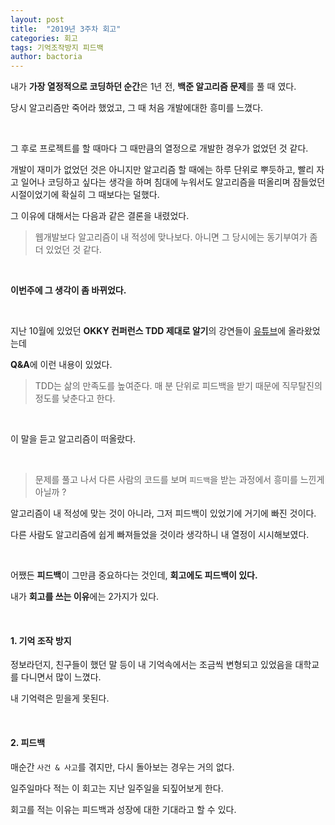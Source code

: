 ```yaml
---
layout: post
title:  "2019년 3주차 회고"
categories: 회고
tags: 기억조작방지 피드백
author: bactoria
---
```


내가 **가장 열정적으로 코딩하던 순간**은 1년 전, **백준 알고리즘 문제**를 풀 때 였다.

당시 알고리즘만 죽어라 했었고, 그 때 처음 개발에대한 흥미를 느꼈다.

&nbsp;

그 후로 프로젝트를 할 때마다 그 때만큼의 열정으로 개발한 경우가 없었던 것 같다.

개발이 재미가 없었던 것은 아니지만 알고리즘 할 때에는 하루 단위로 뿌듯하고, 빨리 자고 일어나 코딩하고 싶다는 생각을 하며 침대에 누워서도 알고리즘을 떠올리며 잠들었던 시절이었기에 확실히 그 때보다는 덜했다.

그 이유에 대해서는 다음과 같은 결론을 내렸었다.

> 웹개발보다 알고리즘이 내 적성에 맞나보다. 아니면 그 당시에는 동기부여가 좀 더 있었던 것 같다.

&nbsp;

**이번주에 그 생각이 좀 바뀌었다.**

&nbsp;

지난 10월에 있었던 **OKKY 컨퍼런스 TDD 제대로 알기**의 강연들이 [유튜브](https://www.youtube.com/results?search_query=okkycon+tdd)에 올라왔었는데

**Q&A**에 이런 내용이 있었다.

> TDD는 삶의 만족도를 높여준다. 매 분 단위로 피드백을 받기 때문에 직무탈진의 정도를 낮춘다고 한다.

&nbsp;

이 말을 듣고 알고리즘이 떠올랐다.

&nbsp;

> 문제를 풀고 나서 다른 사람의 코드를 보며 `피드백`을 받는 과정에서 흥미를 느낀게 아닐까 ?

알고리즘이 내 적성에 맞는 것이 아니라, 그저 피드백이 있었기에 거기에 빠진 것이다.

다른 사람도 알고리즘에 쉽게 빠져들었을 것이라 생각하니 내 열정이 시시해보였다.

&nbsp;

어쨌든 **피드백**이 그만큼 중요하다는 것인데, **회고에도 피드백이 있다.**

내가 **회고를 쓰는 이유**에는 2가지가 있다.

&nbsp;

#### 1. 기억 조작 방지

정보라던지, 친구들이 했던 말 등이 내 기억속에서는 조금씩 변형되고 있었음을 대학교를 다니면서 많이 느꼈다.

내 기억력은 믿을게 못된다. 

&nbsp;

#### 2. 피드백

매순간 `사건 & 사고`를 겪지만, 다시 돌아보는 경우는 거의 없다.

일주일마다 적는 이 회고는 지난 일주일을 되짚어보게 한다.

회고를 적는 이유는 피드백과 성장에 대한 기대라고 할 수 있다.

